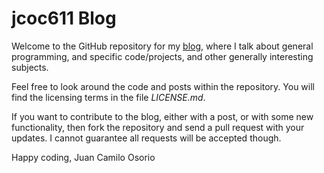 # jcoc611 Blog
Welcome to the GitHub repository for my [blog](http://blog.jcoc611.com), where I talk about general programming, and specific code/projects, and other generally interesting subjects.

Feel free to look around the code and posts within the repository. You will find the licensing terms in the file *LICENSE.md*.

If you want to contribute to the blog, either with a post, or with some new functionality, then fork the repository and send a pull request with your updates. I cannot guarantee all requests will be accepted though.

Happy coding,
Juan Camilo Osorio
